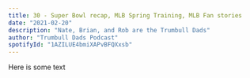 ```yaml
---
title: 30 - Super Bowl recap, MLB Spring Training, MLB Fan stories
date: "2021-02-20"
description: "Nate, Brian, and Rob are the Trumbull Dads"
author: "Trumbull Dads Podcast"
spotifyId: "1AZILUE4bmiXAPvBFQXxsb"
---
```


Here is some text
